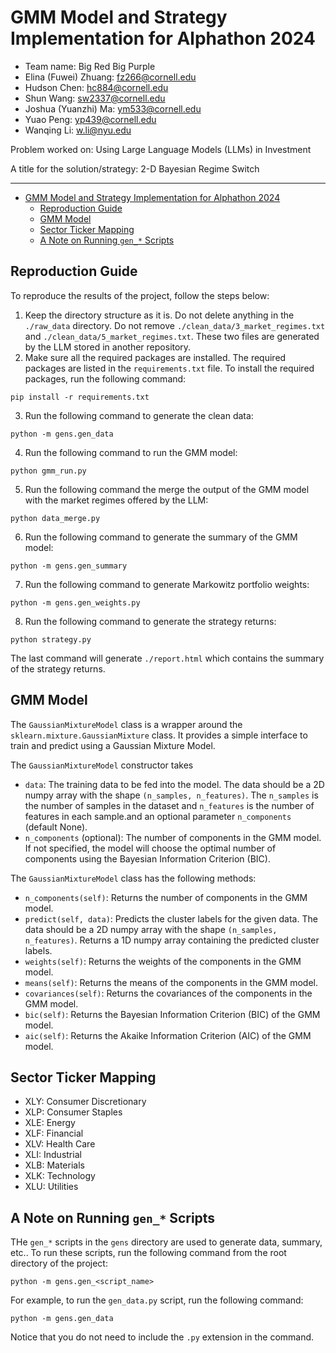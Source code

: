 # GMM Model and Strategy Implementation for Alphathon 2024

- Team name: Big Red Big Purple
- Elina (Fuwei) Zhuang: fz266@cornell.edu
- Hudson Chen: hc884@cornell.edu
- Shun Wang: sw2337@cornell.edu
- Joshua (Yuanzhi) Ma: ym533@cornell.edu
- Yuao Peng: yp439@cornell.edu
- Wanqing Li: w.li@nyu.edu

Problem worked on: Using Large Language Models (LLMs) in Investment

A title for the solution/strategy: 2-D Bayesian Regime Switch

---
- [GMM Model and Strategy Implementation for Alphathon 2024](#gmm-model-and-strategy-implementation-for-alphathon-2024)
  - [Reproduction Guide](#reproduction-guide)
  - [GMM Model](#gmm-model)
  - [Sector Ticker Mapping](#sector-ticker-mapping)
  - [A Note on Running `gen_*` Scripts](#a-note-on-running-gen_-scripts)


## Reproduction Guide
To reproduce the results of the project, follow the steps below:
1. Keep the directory structure as it is. Do not delete anything in the `./raw_data` directory. Do not remove `./clean_data/3_market_regimes.txt` and `./clean_data/5_market_regimes.txt`. These two files are generated by the LLM stored in another repository.
2. Make sure all the required packages are installed. The required packages are listed in the `requirements.txt` file. To install the required packages, run the following command:
```
pip install -r requirements.txt
```
3. Run the following command to generate the clean data:
```
python -m gens.gen_data
```
4. Run the following command to run the GMM model:
```
python gmm_run.py
```
5. Run the following command the merge the output of the GMM model with the market regimes offered by the LLM:
```
python data_merge.py
```
6. Run the following command to generate the summary of the GMM model:
```
python -m gens.gen_summary
```
7. Run the following command to generate Markowitz portfolio weights:
```
python -m gens.gen_weights.py 
```
8. Run the following command to generate the strategy returns:
```
python strategy.py
```

The last command will generate `./report.html` which contains the summary of the strategy returns.

## GMM Model

The `GaussianMixtureModel` class is a wrapper around the `sklearn.mixture.GaussianMixture` class. It provides a simple interface to train and predict using a Gaussian Mixture Model.

The `GaussianMixtureModel` constructor takes
- `data`: The training data to be fed into the model. The data should be a 2D numpy array with the shape `(n_samples, n_features)`. The `n_samples` is the number of samples in the dataset and `n_features` is the number of features in each sample.and an optional parameter `n_components` (default None).  
- `n_components` (optional): The number of components in the GMM model. If not specified, the model will choose the optimal number of components using the Bayesian Information Criterion (BIC).
  
The `GaussianMixtureModel` class has the following methods:
- `n_components(self)`: Returns the number of components in the GMM model.
- `predict(self, data)`: Predicts the cluster labels for the given data. The data should be a 2D numpy array with the shape `(n_samples, n_features)`. Returns a 1D numpy array containing the predicted cluster labels.
- `weights(self)`: Returns the weights of the components in the GMM model.
- `means(self)`: Returns the means of the components in the GMM model.
- `covariances(self)`: Returns the covariances of the components in the GMM model.
- `bic(self)`: Returns the Bayesian Information Criterion (BIC) of the GMM model.
- `aic(self)`: Returns the Akaike Information Criterion (AIC) of the GMM model.

## Sector Ticker Mapping
- XLY: Consumer Discretionary
- XLP: Consumer Staples
- XLE: Energy 
- XLF: Financial
- XLV: Health Care
- XLI: Industrial
- XLB: Materials
- XLK: Technology
- XLU: Utilities


## A Note on Running `gen_*` Scripts
THe `gen_*` scripts in the `gens` directory are used to generate data, summary, etc.. To run these scripts, run the following command from the root directory of the project:
```
python -m gens.gen_<script_name>
```

For example, to run the `gen_data.py` script, run the following command:
```
python -m gens.gen_data
```
Notice that you do not need to include the `.py` extension in the command.